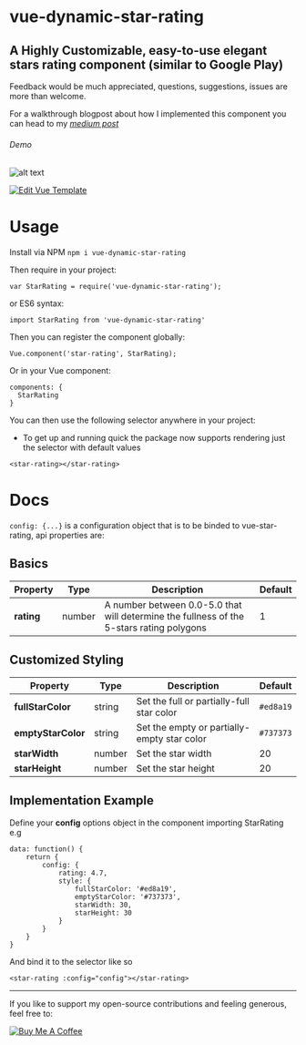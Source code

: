 # vue-dynamic-star-rating
## A Highly Customizable, easy-to-use elegant stars rating component (similar to Google Play)

Feedback would be much appreciated, questions, suggestions, issues are more than welcome.

For a walkthrough blogpost about how I implemented this component you can head to my *[medium post](https://medium.com/@yonatandoron/star-rating-make-svg-great-again-d4ce4731347e)*

###### Demo

![alt text](https://i.imgur.com/pciVDo0.png "4.6 Rating Stars")

[![Edit Vue Template](https://codesandbox.io/static/img/play-codesandbox.svg)](https://codesandbox.io/s/9846q4oz4r)

# Usage
Install via NPM ```npm i vue-dynamic-star-rating```

Then require in your project:
```
var StarRating = require('vue-dynamic-star-rating');
```
or ES6 syntax:
```
import StarRating from 'vue-dynamic-star-rating'
```
Then you can register the component globally:
```
Vue.component('star-rating', StarRating);
```
Or in your Vue component:
```
components: {
  StarRating
}
```
You can then use the following selector anywhere in your project:
* To get up and running quick the package now supports rendering just the selector with default values
```
<star-rating></star-rating>
```

# Docs
```config: {...}``` is a configuration object that is to be binded to vue-star-rating, api properties are:

## Basics

| Property | Type  | Description | Default
| --- | ---  | --- | --- |
| **rating** | number  | A number between 0.0-5.0 that will determine the fullness of the 5-stars rating polygons | 1 |

## Customized Styling

| Property | Type  | Description | Default |
| --- | ---  | --- | --- |
| **fullStarColor** | string | Set the full or partially-full star color | ```#ed8a19``` |
| **emptyStarColor** | string | Set the empty or partially-empty star color | ```#737373``` |
| **starWidth** | number | Set the star width | 20 |
| **starHeight** | number | Set the star height | 20 |

## Implementation Example
Define your **config** options object in the component importing StarRating e.g
```
data: function() {
    return {
        config: {
            rating: 4.7,
            style: {
                fullStarColor: '#ed8a19',
                emptyStarColor: '#737373',
                starWidth: 30,
                starHeight: 30
            }
        }
    }
}
```
And bind it to the selector like so
```
<star-rating :config="config"></star-rating>

```

---

If you like to support my open-source contributions and feeling generous, feel free to:

<a href="https://www.buymeacoffee.com/agUdP2R" target="_blank"><img src="https://www.buymeacoffee.com/assets/img/custom_images/orange_img.png" alt="Buy Me A Coffee" style="height: auto !important;width: auto !important;" ></a>
